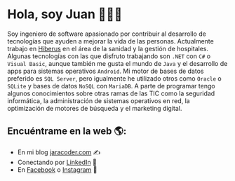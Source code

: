 <div>
  <h1>Hola, soy Juan 👋👨‍💻</h1>
  <p>Soy ingeniero de software apasionado por contribuir al desarrollo de tecnologías que ayuden a mejorar la vida de las personas. Actualmente trabajo en <a href="//www.hiberus.com">Hiberus</a> en el área de la sanidad y la gestión de hospitales. Algunas tecnologías con las que disfruto trabajando son <code>.NET</code> con <code>C#</code> o <code>Visual Basic</code>, aunque también me gusta el mundo de <code>Java</code> y el desarrollo de apps para sistemas operativos <code>Android</code>. Mi motor de bases de datos preferido es <code>SQL Server</code>, pero igualmente he utilizado otros como <code>Oracle</code> o <code>SQLite</code> y bases de datos <code>NoSQL</code> con <code>MariaDB</code>. A parte de programar tengo algunos conocimientos sobre otras ramas de las TIC como la seguridad informática, la administración de sistemas operativos en red, la optimización de motores de búsqueda y el marketing digital.</p>
</div>

## Encuéntrame en la web 🌎:
- En mi blog <a href="//jaracoder.com">jaracoder.com</a> ✍
- Conectando por <a href="//www.linkedin.com/in/jaracoder/">LinkedIn</a> 💼
- En <a href="//facebook.com/jaracoder">Facebook</a> o <a href="//instagram.com/jaracoder">Instagram</a> 🏓
